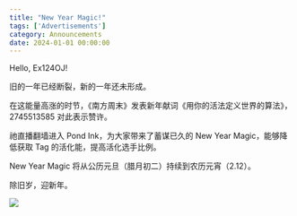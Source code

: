 ```yaml
---
title: "New Year Magic!"
tags: ['Advertisements']
category: Announcements
date: 2024-01-01 00:00:00
---
```


Hello, Ex124OJ!

<!--more-->

旧的一年已经断裂，新的一年还未形成。

在这能量高涨的时节，《南方周末》发表新年献词《用你的活法定义世界的算法》，2745513585 对此表示赞许。

祂直播翻墙进入 Pond Ink，为大家带来了蓄谋已久的 New Year Magic，能够降低获取 Tag 的活化能，提高活化选手比例。

New Year Magic 将从公历元旦（腊月初二）持续到农历元宵（2.12）。

除旧岁，迎新年。

<div style="width: 100%">
    <div style="width: calc(100% - 350px); display: inline-block">
        <img src="/categories/Announcements/posts/New-Year-Magic/C6H4OZhu.png">
    </div>
</div>